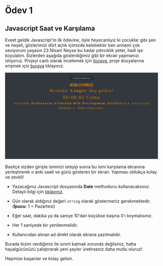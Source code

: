 # Ödev 1

## Javascript Saat ve Karşılama

Eveet geldik Javascript'in ilk ödevine, öyle heyecanlıyız ki çocuklar gibi şen ve neşeli, gözlerimizi dört açtık içimizde kelebekler ben annemi çok seviyorum yaşasın 23 Nisan! Neyse bu kadar pıtırcıklık yeter, hadi işe koyulalım. Sizlerden aşağıda gösterdiğimiz gibi bir ekran yapmanızı istiyoruz. Projeyi canlı olarak incelemek için [buraya](http://cengizcmataraci.me/javascriptclock/), proje dosyalarına erişmek için [buraya](https://drive.google.com/drive/folders/1lghWp2-iPxySOsYxTYoE-mIvvC2waI3g?usp=sharing) tıklayınız.

![clock](https://raw.githubusercontent.com/Kodluyoruz/taskforce/main/javascript/javascript-temel/odev1/figures/clock.gif)

Basitçe sizden girişte isminizi isteyip sonra bu ismi karşılama ekranına yerleştirerek o anki saati ve günü gösteren bir ekran. Yapması oldukça kolay ve zevkli!

- Yazacağınız Javascript dosyasında **Date** methodunu kullanacaksınız. Detaylı bilgi için [tıklayınız](https://developer.mozilla.org/en-US/docs/Web/JavaScript/Reference/Global_Objects/Date).

- Gün olarak aldığınız değeri ```string``` olarak göstermeniz gerekmektedir. (**İpucu**: 1 = Pazartesi)

- Eğer saat, dakika ya da saniye 10'dan küçükse başına 0'ı koymalısınız.

- Her 1 saniyede bir yenilenmelidir.

- Kullanıcıdan alınan ad direkt olarak ekrana yazılmalıdır.

Burada bizim verdiğimiz ile sınırlı kalmak zorunda değilsiniz, hatta hayalgücünüzü çalıştırarak yeni şeyler üretirseniz daha mutlu oluruz!

Hepinize başarılar ve kolay gelsin.
